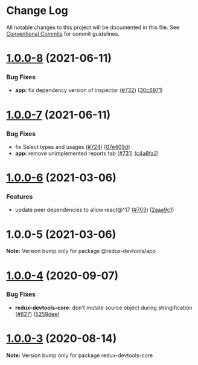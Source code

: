 # Change Log

All notable changes to this project will be documented in this file.
See [Conventional Commits](https://conventionalcommits.org) for commit guidelines.

# [1.0.0-8](https://github.com/reduxjs/redux-devtools/compare/@redux-devtools/app@1.0.0-7...@redux-devtools/app@1.0.0-8) (2021-06-11)


### Bug Fixes

* **app:** fix dependency version of inspector ([#732](https://github.com/reduxjs/redux-devtools/issues/732)) ([30c6971](https://github.com/reduxjs/redux-devtools/commit/30c6971d379c53ec1343a20240b73705751f7445))





# [1.0.0-7](https://github.com/reduxjs/redux-devtools/compare/@redux-devtools/app@1.0.0-6...@redux-devtools/app@1.0.0-7) (2021-06-11)

### Bug Fixes

- fix Select types and usages ([#724](https://github.com/reduxjs/redux-devtools/issues/724)) ([07e409d](https://github.com/reduxjs/redux-devtools/commit/07e409de6a1c3d362929d854542df0c1d74ce18e))
- **app:** remove unimplemented reports tab ([#731](https://github.com/reduxjs/redux-devtools/issues/731)) ([c4a8fa2](https://github.com/reduxjs/redux-devtools/commit/c4a8fa286cfe3f30133c2f948164001bd2a618ac))

# [1.0.0-6](https://github.com/reduxjs/redux-devtools/compare/@redux-devtools/app@1.0.0-5...@redux-devtools/app@1.0.0-6) (2021-03-06)

### Features

- update peer dependencies to allow react@^17 ([#703](https://github.com/reduxjs/redux-devtools/issues/703)) ([2aaa9c1](https://github.com/reduxjs/redux-devtools/commit/2aaa9c10a383e3a7ab20b3ab14639781fd7bb2eb))

# 1.0.0-5 (2021-03-06)

**Note:** Version bump only for package @redux-devtools/app

# [1.0.0-4](https://github.com/reduxjs/redux-devtools/compare/redux-devtools-core@1.0.0-3...redux-devtools-core@1.0.0-4) (2020-09-07)

### Bug Fixes

- **redux-devtools-core:** don't mutate source object during stringification ([#627](https://github.com/reduxjs/redux-devtools/issues/627)) ([5259dee](https://github.com/reduxjs/redux-devtools/commit/5259dee601e07c46f8e7af964ab83cb23a4e7b1b))

# [1.0.0-3](https://github.com/reduxjs/redux-devtools/compare/redux-devtools-core@1.0.0-2...redux-devtools-core@1.0.0-3) (2020-08-14)

**Note:** Version bump only for package redux-devtools-core
